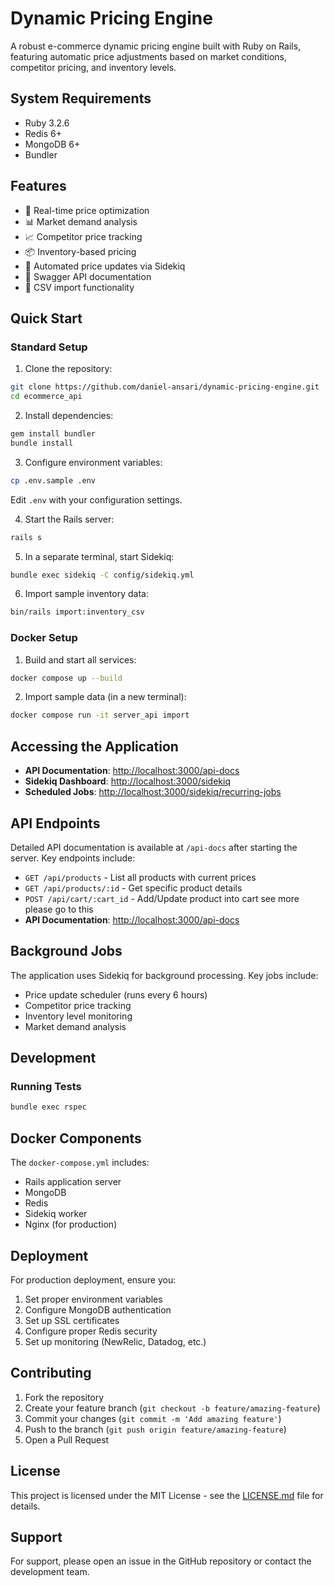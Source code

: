 # Dynamic Pricing Engine

A robust e-commerce dynamic pricing engine built with Ruby on Rails, featuring automatic price adjustments based on market conditions, competitor pricing, and inventory levels.

## System Requirements

- Ruby 3.2.6
- Redis 6+
- MongoDB 6+
- Bundler

## Features

- 🚀 Real-time price optimization
- 📊 Market demand analysis
- 📈 Competitor price tracking
- 📦 Inventory-based pricing
- 🤖 Automated price updates via Sidekiq
- 📄 Swagger API documentation
- 🔄 CSV import functionality

## Quick Start

### Standard Setup

1. Clone the repository:
```bash
git clone https://github.com/daniel-ansari/dynamic-pricing-engine.git
cd ecommerce_api
```

2. Install dependencies:
```bash
gem install bundler
bundle install
```

3. Configure environment variables:
```bash
cp .env.sample .env
```
Edit `.env` with your configuration settings.

4. Start the Rails server:
```bash
rails s
```

5. In a separate terminal, start Sidekiq:
```bash
bundle exec sidekiq -C config/sidekiq.yml
```

6. Import sample inventory data:
```bash
bin/rails import:inventory_csv
```

### Docker Setup

1. Build and start all services:
```bash
docker compose up --build
```

2. Import sample data (in a new terminal):
```bash
docker compose run -it server_api import
```

## Accessing the Application

- **API Documentation**: [http://localhost:3000/api-docs](http://localhost:3000/api-docs)
- **Sidekiq Dashboard**: [http://localhost:3000/sidekiq](http://localhost:3000/sidekiq)
- **Scheduled Jobs**: [http://localhost:3000/sidekiq/recurring-jobs](http://localhost:3000/sidekiq/recurring-jobs)

## API Endpoints

Detailed API documentation is available at `/api-docs` after starting the server. Key endpoints include:

- `GET /api/products` - List all products with current prices
- `GET /api/products/:id` - Get specific product details
- `POST /api/cart/:cart_id` - Add/Update product into cart
see more please go to this
- **API Documentation**: [http://localhost:3000/api-docs](http://localhost:3000/api-docs)

## Background Jobs

The application uses Sidekiq for background processing. Key jobs include:

- Price update scheduler (runs every 6 hours)
- Competitor price tracking
- Inventory level monitoring
- Market demand analysis

## Development

### Running Tests

```bash
bundle exec rspec
```

## Docker Components

The `docker-compose.yml` includes:

- Rails application server
- MongoDB
- Redis
- Sidekiq worker
- Nginx (for production)

## Deployment

For production deployment, ensure you:

1. Set proper environment variables
2. Configure MongoDB authentication
3. Set up SSL certificates
4. Configure proper Redis security
5. Set up monitoring (NewRelic, Datadog, etc.)

## Contributing

1. Fork the repository
2. Create your feature branch (`git checkout -b feature/amazing-feature`)
3. Commit your changes (`git commit -m 'Add amazing feature'`)
4. Push to the branch (`git push origin feature/amazing-feature`)
5. Open a Pull Request

## License

This project is licensed under the MIT License - see the [LICENSE.md](LICENSE.md) file for details.

## Support

For support, please open an issue in the GitHub repository or contact the development team.